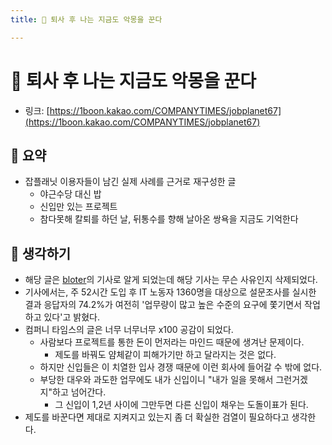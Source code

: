 ```yaml
---
title: 🌚 퇴사 후 나는 지금도 악몽을 꾼다

---
```

# 🌚 퇴사 후 나는 지금도 악몽을 꾼다

- 링크: [https://1boon.kakao.com/COMPANYTIMES/jobplanet67](https://1boon.kakao.com/COMPANYTIMES/jobplanet67)

## 📝 요약 

- 잡플래닛 이용자들이 남긴 실제 사례를 근거로 재구성한 글 
  - 야근수당 대신 밥
  - 신입만 있는 프로젝트 
  - 참다못해 칼퇴를 하던 날, 뒤통수를 향해 날아온 쌍욕을 지금도 기억한다


## 🤔 생각하기 
- 해당 글은 [bloter](http://www.bloter.net/)의 기사로 알게 되었는데 해당 기사는 무슨 사유인지 삭제되었다.  
- 기사에서는, 주 52시간 도입 후 IT 노동자 1360명을 대상으로 설문조사를 실시한 결과 응답자의 74.2%가 여전히 '업무량이 많고 높은 수준의 요구에 쫓기면서 작업하고 있다'고 밝혔다.  
- 컴퍼니 타임스의 글은 너무 너무너무 x100 공감이 되었다.  
  - 사람보다 프로젝트를 통한 돈이 먼저라는 마인드 때문에 생겨난 문제이다.  
    - 제도를 바꿔도 얌체같이 피해가기만 하고 달라지는 것은 없다.  
  - 하지만 신입들은 이 치열한 입사 경쟁 때문에 이런 회사에 들어갈 수 밖에 없다.  
  - 부당한 대우와 과도한 업무에도 내가 신입이니 "내가 일을 못해서 그런거겠지"하고 넘어간다.  
    - 그 신입이 1,2년 사이에 그만두면 다른 신입이 채우는 도돌이표가 된다.  
- 제도를 바꾼다면 제대로 지켜지고 있는지 좀 더 확실한 검열이 필요하다고 생각한다. 